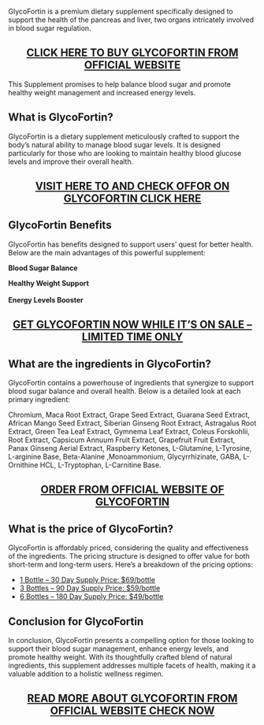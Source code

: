 <p style="text-align: left;">GlycoFortin is a premium dietary supplement specifically designed to support the health of the pancreas and liver, two organs intricately involved in blood sugar regulation.</p>
<h2 style="text-align: center;"><a href="https://sale365day.com/order-glycofortin">CLICK HERE TO BUY GLYCOFORTIN FROM OFFICIAL WEBSITE</a></h2>
<p style="text-align: left;">This Supplement promises to help balance blood sugar and promote healthy weight management and increased energy levels.</p>
<h2 style="text-align: left;">What is GlycoFortin?</h2>
<p style="text-align: left;">GlycoFortin is a dietary supplement meticulously crafted to support the body&rsquo;s natural ability to manage blood sugar levels. It is designed particularly for those who are looking to maintain healthy blood glucose levels and improve their overall health.</p>
<h2 style="text-align: center;"><a href="https://sale365day.com/order-glycofortin">VISIT HERE TO AND CHECK OFFOR ON GLYCOFORTIN CLICK HERE</a></h2>
<h2 style="text-align: left;">GlycoFortin Benefits</h2>
<p style="text-align: left;">GlycoFortin has benefits designed to support users&rsquo; quest for better health. Below are the main advantages of this powerful supplement:</p>
<p style="text-align: left;"><strong>Blood Sugar Balance</strong></p>
<p style="text-align: left;"><strong>Healthy Weight Support</strong><br /><br /><strong>Energy Levels Booster</strong></p>
<h2 style="text-align: center;"><a href="https://sale365day.com/order-glycofortin">GET GLYCOFORTIN NOW WHILE IT&rsquo;S ON SALE &ndash; LIMITED TIME ONLY</a></h2>
<h2 style="text-align: left;">What are the ingredients in GlycoFortin?</h2>
<p style="text-align: left;">GlycoFortin contains a powerhouse of ingredients that synergize to support blood sugar balance and overall health. Below is a detailed look at each primary ingredient:&nbsp;</p>
<p style="text-align: left;">Chromium, Maca Root Extract, Grape Seed Extract, Guarana Seed Extract, African Mango Seed Extract, Siberian Ginseng Root Extract, Astragalus Root Extract, Green Tea Leaf Extract, Gymnema Leaf Extract, Coleus Forskohlii, Root Extract, Capsicum Annuum Fruit Extract, Grapefruit Fruit Extract, Panax Ginseng Aerial Extract, Raspberry Ketones, L-Glutamine, L-Tyrosine, L-arginine Base, Beta-Alanine ,Monoammonium, Glycyrrhizinate, GABA, L-Ornithine HCL, L-Tryptophan, L-Carnitine Base.</p>
<h2 style="text-align: center;"><a href="https://sale365day.com/order-glycofortin">ORDER FROM OFFICIAL WEBSITE OF GLYCOFORTIN </a></h2>
<h2 style="text-align: left;">What is the price of GlycoFortin?</h2>
<p style="text-align: left;">GlycoFortin is affordably priced, considering the quality and effectiveness of the ingredients. The pricing structure is designed to offer value for both short-term and long-term users. Here&rsquo;s a breakdown of the pricing options:</p>
<ul style="text-align: left;">
<li><a href="https://sale365day.com/order-glycofortin">1 Bottle &ndash; 30 Day Supply Price: $69/bottle</a></li>
<li><a href="https://sale365day.com/order-glycofortin">3 Bottles &ndash; 90 Day Supply Price: $59/bottle</a></li>
<li><a href="https://sale365day.com/order-glycofortin">6 Bottles &ndash; 180 Day Supply Price: $49/bottle</a></li>
</ul>
<h2 style="text-align: left;">Conclusion for GlycoFortin</h2>
<p style="text-align: left;">In conclusion, GlycoFortin presents a compelling option for those looking to support their blood sugar management, enhance energy levels, and promote healthy weight. With its thoughtfully crafted blend of natural ingredients, this supplement addresses multiple facets of health, making it a valuable addition to a holistic wellness regimen.</p>
<h2 style="text-align: center;"><a href="https://sale365day.com/order-glycofortin">READ MORE ABOUT GLYCOFORTIN FROM OFFICIAL WEBSITE CHECK NOW</a></h2>
